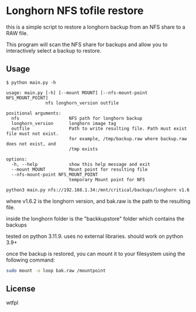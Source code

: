 # Longhorn NFS tofile restore

this is a simple script to restore a longhorn backup from an NFS share to a RAW file.

This program will scan the NFS share for backups and allow you to interactively select a backup to restore. 

## Usage

```
$ python main.py -h

usage: main.py [-h] [--mount MOUNT] [--nfs-mount-point NFS_MOUNT_POINT]
               nfs longhorn_version outfile

positional arguments:
  nfs                   NFS path for longhorn backup
  longhorn_version      longhorn image tag
  outfile               Path to write resulting file. Path must exist file must not exist.
                        for example, /tmp/backup.raw where backup.raw does not exist, and
                        /tmp exists

options:
  -h, --help            show this help message and exit
  --mount MOUNT         Mount point for resulting file
  --nfs-mount-point NFS_MOUNT_POINT
                        temporary Mount point for NFS

```

```bash
python3 main.py nfs://192.168.1.34:/mnt/critical/backups/longhorn v1.6.2 ./bak.raw
```
where v1.6.2 is the longhorn version, and bak.raw is the path to the resulting file.

inside the longhorn folder is the "backkupstore" folder which contains the backups

tested on python 3.11.9. uses no external libraries.
should work on python 3.9+

once the backup is restored, you can mount it to your filesystem using the following command:

```bash
sudo mount -o loop bak.raw /mountpoint
```

## License

wtfpl





